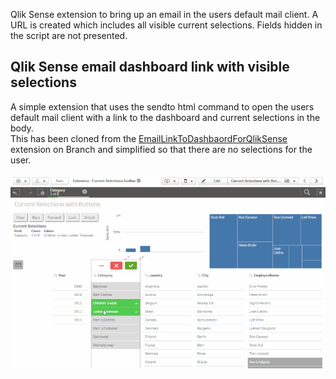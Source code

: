 Qlik Sense extension to bring up an email in the users default mail client. A URL is created which includes all visible current selections. Fields hidden in the script are not presented.

<h2>Qlik Sense email dashboard link with visible selections</h2>
A simple extension that uses the sendto html command to open the users default mail client with a link to the dashboard and current selections in the body.
<br>
This has been cloned from the <a href="http://branch.qlik.com/#!/project/572a2191b19dae70c20cbf96">EmailLinkToDashbaordForQlikSense</a> extension on Branch and simplified so that there are no selections for the user.
<br>
<br>
<img src="https://github.com/ardwork/EmailLinkToDashboardForQlikSense/blob/master/gif/eMailLink.gif">
